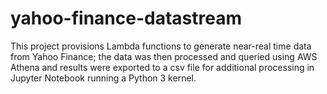 # yahoo-finance-datastream
This project provisions Lambda functions to generate near-real time data from Yahoo Finance; the data was then processed and queried using AWS Athena and results were exported to a csv file for additional processing in Jupyter Notebook running a Python 3 kernel.
